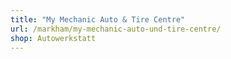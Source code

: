 ```yaml
---
title: "My Mechanic Auto & Tire Centre"
url: /markham/my-mechanic-auto-und-tire-centre/
shop: Autowerkstatt
---
```


